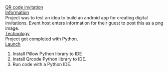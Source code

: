 <ins>QR code invitation</ins><br>
<ins>Information</ins><br>
Project was to test an idea to build an android app for creating digital invitations. Event host enters information for their guest to post this as a png image.<br>
<ins>Technology</ins><br>
Project got completed with Python. <br>
<ins>Launch</ins><br>
1. Install Pillow Python library to IDE
2. Install Qrcode Python library to IDE.
3. Run code with a Python IDE.
